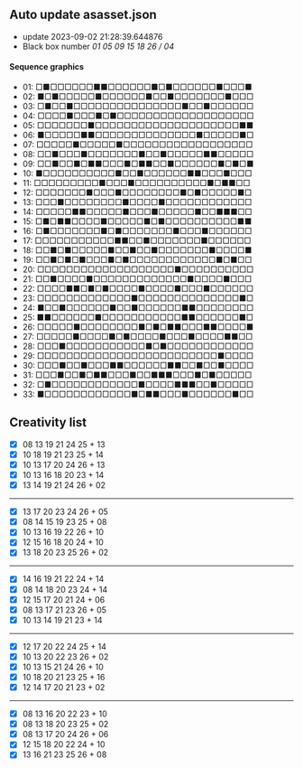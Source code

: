 ## Auto update asasset.json

* update 2023-09-02 21:28:39.644876
* Black box number _01 05 09 15 18 26 / 04_
#### Sequence graphics

* 01: □■□□□□□□■■□□□□□□■□■□□□□□□■□□□■
* 02: ■□■□□□□□■□□□□□□■□□■□□□□□□□■□□□
* 03: □■□□■□□□□□□□□□□□□□□□■□□■□□□□□□
* 04: □□□□■□□□■□■□□□□□□□□□□□□□□□□□□□
* 05: □□□□□□□■□□□□□□□□□□□□□□□□□□□□■■
* 06: ■□□□□□■■□□□□□□□□□□□□□□■□□□□□■□
* 07: □□□□□■□□□□□■□□□□□□□□□□□□□□□□□□
* 08: □□■□□□■□□□□□□□■□□■□□□□□■■□□□□□
* 09: □□■□□■□■■□□□■□■■□□■□□□□□□■□■□■
* 10: ■□□□□□□□□□□■□□■□□□□□□■■□□□■□□□
* 11: □□□□□□□□□■□□□■□□□□□□□□□□■□■■□□
* 12: □□□□□□□■□□□■□□□□□□□□■□■□□□□□■□
* 13: □□□■□□□□□□□□■□□□□■□□□□□□□□□□□□
* 14: □□□□□■■□□□□□■□□□■□□□□□■□□■■■□□
* 15: □■□■■□□□□■□□□□□■□■□□□□□□□□□□■■
* 16: □■□□□□□□□■□■□□□□□□□■□□□■□□□□□□
* 17: □□□□□□□□□□□■■□□■□□□□□□□■□□□□□□
* 18: □□■□■□□□□□■□□■□□■□□□□□□□■□□□□■
* 19: □□■□■□■□□□■□■□□□□□□□□□□□□■□■□□
* 20: □□□□□□□□□□□□□□□□□□□■□□□□□□□□□□
* 21: □□■□□□□■□□□□□□□□□□□□□■□□□□■□□□
* 22: □□□□■■□■□■□□□□■□□□□■□□□■□□□□□□
* 23: □□□□□□□□□□□□□■□□□□□□□□□□□□□□■□
* 24: ■□□■□□□□□□■□□■□□□□□□■■□□□□□□□□
* 25: ■■□□□□□□■□□□□□□□□□□□■■□□□□□□■□
* 26: □□□□□■□□□□□□□□■□■□■■□□□■■□□□□■
* 27: □□□□□■□□□□■□■□□□□■□□□■□□□□■■□□
* 28: □□□■□□□□□□□□□□□■□■□□□□□□□□□□□□
* 29: □□□□□□□□□□□□□□□□□□□□□□□□□■□□□□
* 30: □□□■□□■□□□■■□□□□□□■■□□■□□■□□□□
* 31: □□□■□□■□■■□□□■□□■■■□□□■□■□□□□□
* 32: □■□□□□□□□□□□□□■□□□□■■■□□■□□□□□
* 33: ■□□□□□□□□□□□□■□■■□□□■□□□□□□■□□
## Creativity list

- [x] 08 13 19 21 24 25 + 13
- [x] 10 18 19 21 23 25 + 14
- [x] 10 13 17 20 24 26 + 13
- [x] 10 13 16 18 20 23 + 14
- [x] 13 14 19 21 24 26 + 02
***
- [x] 13 17 20 23 24 26 + 05
- [x] 08 14 15 19 23 25 + 08
- [x] 10 13 16 19 22 26 + 10
- [x] 12 15 16 18 20 24 + 10
- [x] 13 18 20 23 25 26 + 02
***
- [x] 14 16 19 21 22 24 + 14
- [x] 08 14 18 20 23 24 + 14
- [x] 12 15 17 20 21 24 + 06
- [x] 08 13 17 21 23 26 + 05
- [x] 10 13 14 19 21 23 + 14
***
- [x] 12 17 20 22 24 25 + 14
- [x] 10 13 20 22 23 26 + 02
- [x] 10 13 15 21 24 26 + 10
- [x] 10 18 20 21 23 25 + 16
- [x] 12 14 17 20 21 23 + 02
***
- [x] 08 13 16 20 22 23 + 10
- [x] 08 13 18 20 23 25 + 02
- [x] 08 13 17 20 24 26 + 06
- [x] 12 15 18 20 22 24 + 10
- [x] 13 16 21 23 25 26 + 08
